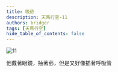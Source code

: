```yaml
---
title: 吸菸
description: 天馬行空-11
authors: bridger
tags: [天馬行空]
hide_table_of_contents: false
---
```

![11](https://e.brid.cf/i/2023/08/03/ndhs3t.webp)



<!-- truncate -->
他戴著眼鏡，抽著菸，但是又好像插著呼吸管  